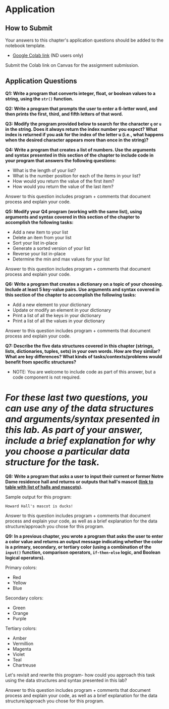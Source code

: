 # Application 

## How to Submit

Your answers to this chapter's application questions should be added to the notebook template.
- [Google Colab link](https://colab.research.google.com/drive/1Esk-yAc-DA-2Jr6vWk6j1IW6NXoeILWE?usp=sharing) (ND users only)

Submit the Colab link on Canvas for the assignment submission.

## Application Questions

**Q1: Write a program that converts integer, float, or boolean values to a string, using the `str()` function.**

**Q2: Write a program that prompts the user to enter a 6-letter word, and then prints the first, third, and fifth letters of that word.**

**Q3: Modify the program provided below to search for the character `q` or `u` in the string. Does it always return the index number you expect? What index is returned if you ask for the index of the letter u (i.e., what happens when the desired character appears more than once in the string)?**

**Q4: Write a program that creates a list of numbers. Use the arguments and syntax presented in this section of the chapter to include code in your program that answers the following questions:**
- What is the length of your list?
- What is the number position for each of the items in your list?
- How would you return the value of the first item?
- How would you return the value of the last item?

Answer to this question includes program + comments that document process and explain your code.

**Q5: Modify your Q4 program (working with the same list), using arguments and syntax covered in this section of the chapter to accomplish the following tasks:**
- Add a new item to your list
- Delete an item from your list
- Sort your list in-place
- Generate a sorted version of your list
- Reverse your list in-place
- Determine the min and max values for your list

Answer to this question includes program + comments that document process and explain your code.

**Q6: Write a program that creates a dictionary on a topic of your choosing. Include at least 5 key-value pairs. Use arguments and syntax covered in this section of the chapter to accomplish the following tasks:**
- Add a new element to your dictionary
- Update or modify an element in your dictionary
- Print a list of all the keys in your dictionary
- Print a list of all the values in your dictionary

Answer to this question includes program + comments that document process and explain your code.

**Q7: Describe the five data structures covered in this chapter (strings, lists, dictionaries, tuples, sets) in your own words. How are they similar? What are key differences? What kinds of tasks/contexts/problems would benefit from specific structures?**
- NOTE: You are welcome to include code as part of this answer, but a code component is not required.

# *For these last two questions, you can use any of the data structures and arguments/syntax presented in this lab. As part of your answer, include a brief explanation for why you choose a particular data structure for the task.*

**Q8: Write a program that asks a user to input their current or former Notre Dame residence hall and returns or outputs that hall's mascot ([link to table with list of halls and mascots](https://en.wikipedia.org/wiki/University_of_Notre_Dame_residence_halls#List)).**

Sample output for this program:

```
Howard Hall's mascot is ducks!
```

Answer to this question includes program + comments that document process and explain your code, as well as a brief explanation for the data structure/approach you chose for this program.

**Q9: In a previous chapter, you wrote a program that asks the user to enter a color value and returns an output message indicating whether the color is a primary, secondary, or tertiary color (using a combination of the `input()` function, comparison operators, `if-then-else` logic, and Boolean logical operators).**

Primary colors:
- Red
- Yellow
- Blue

Secondary colors:
- Green
- Orange
- Purple

Tertiary colors:
- Amber
- Vermillion
- Magenta
- Violet
- Teal
- Chartreuse

Let's revisit and rewrite this program- how could you approach this task using the data structures and syntax presented in this lab?

Answer to this question includes program + comments that document process and explain your code, as well as a brief explanation for the data structure/approach you chose for this program.